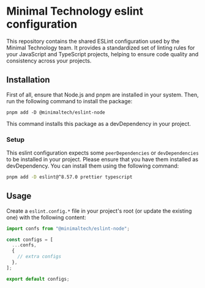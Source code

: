 # Minimal Technology eslint configuration

This repository contains the shared ESLint configuration used by the Minimal Technology team. It provides a standardized set of linting rules for your JavaScript and TypeScript projects, helping to ensure code quality and consistency across your projects.

## Installation

First of all, ensure that Node.js and pnpm are installed in your system. Then, run the following command to install the package:

```
pnpm add -D @minimaltech/eslint-node
```

This command installs this package as a devDependency in your project.

### Setup

This eslint configuration expects some `peerDependencies` or `devDependencies` to be installed in your project. Please ensure that you have them installed as devDependency.
You can install them using the following command:

```bash
pnpm add -D eslint@^8.57.0 prettier typescript
```

## Usage

Create a `eslint.config.*` file in your project's root (or update the existing one) with the following content:

```ts
import confs from "@minimaltech/eslint-node";

const configs = [
  ...confs,
  {
    // extra configs
  },
];

export default configs;
```

